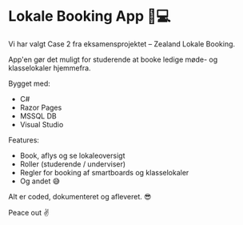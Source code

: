 # Lokale Booking App 🏫💻

Vi har valgt Case 2 fra eksamensprojektet – Zealand Lokale Booking.

App'en gør det muligt for studerende at booke ledige møde- og klasselokaler hjemmefra.

Bygget med:
- C#
- Razor Pages
- MSSQL DB
- Visual Studio

Features:
- Book, aflys og se lokaleoversigt
- Roller (studerende / underviser)
- Regler for booking af smartboards og klasselokaler
- Og andet 😅

Alt er coded, dokumenteret og afleveret. 😎

Peace out ✌️

